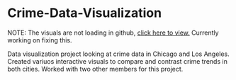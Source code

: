 # Crime-Data-Visualization

NOTE: The visuals are not loading in github, [click here to view.](https://nbviewer.org/github/kfoght/Crime-Data-Visualization/blob/main/Crime_Data_Visualization.ipynb) Currently working on fixing this.

Data visualization project looking at crime data in Chicago and Los Angeles. Created variuos interactive visuals to compare and contrast crime trends in both cities.
Worked with two other members for this project.

